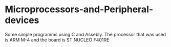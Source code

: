 # Microprocessors-and-Peripheral-devices
Some simple programms using C and Assebly. The processor that was used is ARM M-4 and the board is ST NUCLEO F401RE 
